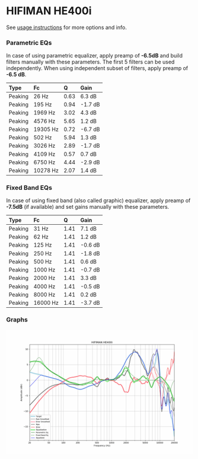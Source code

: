 # HIFIMAN HE400i
See [usage instructions](https://github.com/jaakkopasanen/AutoEq#usage) for more options and info.

### Parametric EQs
In case of using parametric equalizer, apply preamp of **-6.5dB** and build filters manually
with these parameters. The first 5 filters can be used independently.
When using independent subset of filters, apply preamp of **-6.5 dB**.

| Type    | Fc       |    Q | Gain    |
|:--------|:---------|:-----|:--------|
| Peaking | 26 Hz    | 0.63 | 6.3 dB  |
| Peaking | 195 Hz   | 0.94 | -1.7 dB |
| Peaking | 1969 Hz  | 3.02 | 4.3 dB  |
| Peaking | 4576 Hz  | 5.65 | 1.2 dB  |
| Peaking | 19305 Hz | 0.72 | -6.7 dB |
| Peaking | 502 Hz   | 5.94 | 1.3 dB  |
| Peaking | 3026 Hz  | 2.89 | -1.7 dB |
| Peaking | 4109 Hz  | 0.57 | 0.7 dB  |
| Peaking | 6750 Hz  | 4.44 | -2.9 dB |
| Peaking | 10278 Hz | 2.07 | 1.4 dB  |

### Fixed Band EQs
In case of using fixed band (also called graphic) equalizer, apply preamp of **-7.5dB**
(if available) and set gains manually with these parameters.

| Type    | Fc       |    Q | Gain    |
|:--------|:---------|:-----|:--------|
| Peaking | 31 Hz    | 1.41 | 7.1 dB  |
| Peaking | 62 Hz    | 1.41 | 1.2 dB  |
| Peaking | 125 Hz   | 1.41 | -0.6 dB |
| Peaking | 250 Hz   | 1.41 | -1.8 dB |
| Peaking | 500 Hz   | 1.41 | 0.6 dB  |
| Peaking | 1000 Hz  | 1.41 | -0.7 dB |
| Peaking | 2000 Hz  | 1.41 | 3.3 dB  |
| Peaking | 4000 Hz  | 1.41 | -0.5 dB |
| Peaking | 8000 Hz  | 1.41 | 0.2 dB  |
| Peaking | 16000 Hz | 1.41 | -3.7 dB |

### Graphs
![](./HIFIMAN%20HE400i.png)